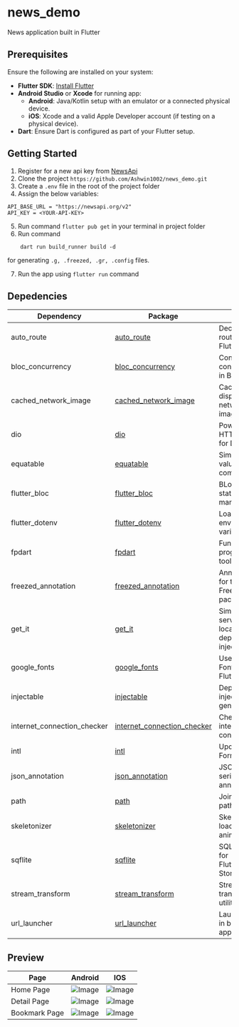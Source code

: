 # news_demo

News application built in Flutter

## Prerequisites

Ensure the following are installed on your system:

- **Flutter SDK**: [Install Flutter](https://flutter.dev/docs/get-started/install)
- **Android Studio** or **Xcode** for running app:
  - **Android**: Java/Kotlin setup with an emulator or a connected physical device.
  - **iOS**: Xcode and a valid Apple Developer account (if testing on a physical device).
- **Dart**: Ensure Dart is configured as part of your Flutter setup.

## Getting Started

1. Register for a new api key from [NewsApi](https://newsapi.org/account)
2. Clone the project `https://github.com/Ashwin1002/news_demo.git`
3. Create a `.env` file in the root of the project folder
4. Assign the below variables:

```
API_BASE_URL = "https://newsapi.org/v2"
API_KEY = <YOUR-API-KEY>
```

5. Run command `flutter pub get` in your terminal in project folder
6. Run command

```
    dart run build_runner build -d
```

for generating `.g, .freezed, .gr, .config` files. 

7. Run the app using `flutter run` command

## Depedencies
| Dependency                | Package                                                                 | Usage                                      |
|---------------------------|-------------------------------------------------------------------------|--------------------------------------------|
| auto_route                | [auto_route](https://pub.dev/packages/auto_route)                       | Declarative routing for Flutter            |
| bloc_concurrency          | [bloc_concurrency](https://pub.dev/packages/bloc_concurrency)           | Controls event concurrency in BLoC         |
| cached_network_image      | [cached_network_image](https://pub.dev/packages/cached_network_image)   | Caching and displaying network images      |
| dio                       | [dio](https://pub.dev/packages/dio)                                     | Powerful HTTP client for Dart              |
| equatable                 | [equatable](https://pub.dev/packages/equatable)                         | Simplifies value comparisons               |
| flutter_bloc              | [flutter_bloc](https://pub.dev/packages/flutter_bloc)                   | BLoC pattern state management              |
| flutter_dotenv            | [flutter_dotenv](https://pub.dev/packages/flutter_dotenv)               | Load environment variables                 |
| fpdart                    | [fpdart](https://pub.dev/packages/fpdart)                               | Functional programming tools for Dart      |
| freezed_annotation        | [freezed_annotation](https://pub.dev/packages/freezed_annotation)       | Annotations for the Freezed package        |
| get_it                    | [get_it](https://pub.dev/packages/get_it)                               | Simple service locator for dependency injection |
| google_fonts              | [google_fonts](https://pub.dev/packages/google_fonts)                   | Use Google Fonts in Flutter                |
| injectable                | [injectable](https://pub.dev/packages/injectable)                       | Dependency injection generator             |
| internet_connection_checker| [internet_connection_checker](https://pub.dev/packages/internet_connection_checker) | Check internet connectivity         |
| intl                      | [intl](https://pub.dev/packages/intl)                                   | Updating Date Format    |
| json_annotation           | [json_annotation](https://pub.dev/packages/json_annotation)             | JSON serialization annotations             |
| path                      | [path](https://pub.dev/packages/path)                                   | Joining file paths                      |
| skeletonizer             | [skeletonizer](https://pub.dev/packages/skeletonizer)                   | Skeleton loading animation                 |
| sqflite                   | [sqflite](https://pub.dev/packages/sqflite)                             | SQLite plugin for Flutter(Local Storage)                  |
| stream_transform          | [stream_transform](https://pub.dev/packages/stream_transform)           | Stream transformation utilities            |
| url_launcher              | [url_launcher](https://pub.dev/packages/url_launcher)                   | Launch URLs in browser or apps             |


## Preview

| Page          | Android                                                                                   | IOS                                                                                       |
| ------------- | ----------------------------------------------------------------------------------------- | ----------------------------------------------------------------------------------------- |
| Home Page     | ![Image](https://github.com/user-attachments/assets/43a51af3-076a-481d-b772-ff12da3701eb) | ![Image](https://github.com/user-attachments/assets/9308eb11-bdaf-4fb4-9353-43939f13a58b) |
| Detail Page   | ![Image](https://github.com/user-attachments/assets/be36feaf-91f2-45fa-bcb7-74aa49521d6a) | ![Image](https://github.com/user-attachments/assets/f617a475-c0a4-455c-a780-3770bc120759) |
| Bookmark Page | ![Image](https://github.com/user-attachments/assets/07e19ca5-5875-4752-9d27-27db5dba4f0b) | ![Image](https://github.com/user-attachments/assets/eb5980e4-8b1c-4570-86c1-6a85c2a6c901) |

